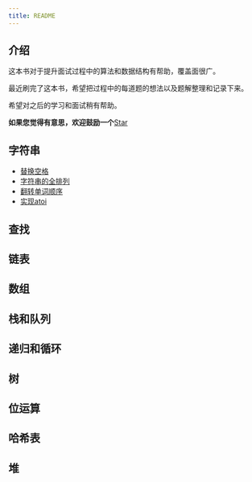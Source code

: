 ```yaml
---
title: README
---
```


## 介绍
这本书对于提升面试过程中的算法和数据结构有帮助，覆盖面很广。

最近刷完了这本书，希望把过程中的每道题的想法以及题解整理和记录下来。

希望对之后的学习和面试稍有帮助。

**如果您觉得有意思，欢迎鼓励一个**[Star](https://github.com/Hewie8023/HewieBlog)

## 字符串
- [替换空格](https://www.rxwcv.cn/algorithm/sword_offer/so1.html#%E6%9B%BF%E6%8D%A2%E7%A9%BA%E6%A0%BC)
- [字符串的全排列](https://www.rxwcv.cn/algorithm/sword_offer/so1.html#%E5%AD%97%E7%AC%A6%E4%B8%B2%E7%9A%84%E5%85%A8%E6%8E%92%E5%88%97)
- [翻转单词顺序](https://www.rxwcv.cn/algorithm/sword_offer/so1.html#%E7%BF%BB%E8%BD%AC%E5%8D%95%E8%AF%8D%E9%A1%BA%E5%BA%8F)
- [实现atoi](https://www.rxwcv.cn/algorithm/sword_offer/so1.html#%E5%AE%9E%E7%8E%B0atoi)

## 查找

## 链表

## 数组

## 栈和队列

## 递归和循环

## 树

## 位运算

## 哈希表

## 堆